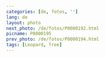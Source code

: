 ```yaml
---
categories: [de, fotos, '']
lang: de
layout: photo
next_photo: /de/fotos/P0000192.html
picname: P0000195
prev_photo: /de/fotos/P0000194.html
tags: [Leopard, Tree]
---
```

